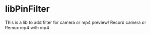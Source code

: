 # libPinFilter
This is a lib to add filter for camera or mp4 preview! Record camera or Remux mp4 with mp4
